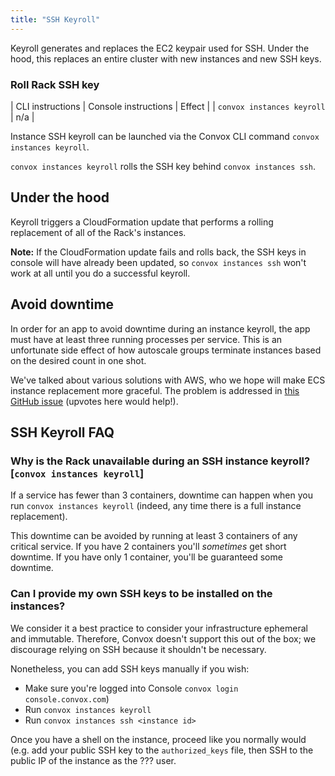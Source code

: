 ```yaml
---
title: "SSH Keyroll"
---
```


Keyroll generates and replaces the EC2 keypair used for SSH. Under the hood, this replaces an entire cluster with new instances and new SSH keys.


### Roll Rack SSH key 
 
| CLI instructions                      | Console instructions                          | Effect                                | 
| `convox instances keyroll`            | n/a                                           |  
 
Instance SSH keyroll can be launched via the Convox CLI command `convox instances keyroll`. 
 
`convox instances keyroll` rolls the SSH key behind `convox instances ssh`. 
 


## Under the hood

Keyroll triggers a CloudFormation update that performs a rolling replacement of all of the Rack's instances.

**Note:** If the CloudFormation update fails and rolls back, the SSH keys in console will have already been updated, so `convox instances ssh` won't work at all until you do a successful keyroll.


## Avoid downtime

In order for an app to avoid downtime during an instance keyroll, the app must have at least three running processes per service. This is an unfortunate side effect of how autoscale groups terminate instances based on the desired count in one shot.

We've talked about various solutions with AWS, who we hope will make ECS instance replacement more graceful. The problem is addressed in [this GitHub issue](https://github.com/aws/amazon-ecs-agent/issues/130) (upvotes here would help!).


## SSH Keyroll FAQ

### Why is the Rack unavailable during an SSH instance keyroll? [`convox instances keyroll`]

If a service has fewer than 3 containers, downtime can happen when you run `convox instances keyroll` (indeed, any time there is a full instance replacement).

This downtime can be avoided by running at least 3 containers of any critical service. If you have 2 containers you'll *sometimes* get short downtime. If you have only 1 container, you'll be guaranteed some downtime.

### Can I provide my own SSH keys to be installed on the instances?

We consider it a best practice to consider your infrastructure ephemeral and immutable.
Therefore, Convox doesn't support this out of the box; we discourage relying on SSH because it shouldn't be necessary.

Nonetheless, you can add SSH keys manually if you wish:

- Make sure you're logged into Console `convox login console.convox.com`)
- Run `convox instances keyroll`
- Run `convox instances ssh <instance id>`

Once you have a shell on the instance, proceed like you normally would (e.g. add your public SSH key to the `authorized_keys` file, then SSH to the public IP of the instance as the ??? user.
